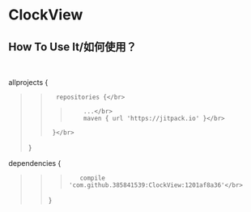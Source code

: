 # ClockView


## How To Use It/如何使用？
</br>

allprojects {</br>
>>		 repositories {</br>
>>>			...</br>
>>>			maven { url 'https://jitpack.io' }</br>
>>		}</br>
>	}</br>
  
  dependencies {</br>
>>>	       compile 'com.github.385841539:ClockView:1201af8a36'</br>
>>	}
